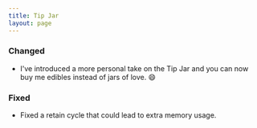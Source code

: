 ```yaml
---
title: Tip Jar
layout: page
---
```


### Changed

* I've introduced a more personal take on the Tip Jar and you can now buy me edibles instead of jars of love. 😄

### Fixed

* Fixed a retain cycle that could lead to extra memory usage.
